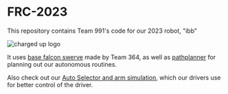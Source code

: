 # FRC-2023

This repository contains Team 991's code for our 2023 robot, "ibb"

![charged up logo](https://upload.wikimedia.org/wikipedia/en/thumb/b/b7/Charged_Up_Logo.svg/1200px-Charged_Up_Logo.svg.png)

It uses [base falcon swerve](https://github.com/Team364/BaseFalconSwerve) made by Team 364, as well as [pathplanner](https://github.com/mjansen4857/pathplanner) for planning out our autonomous routines.

Also check out our [Auto Selector and arm simulation](https://github.com/skeole/991-DoubleArm-Simulation), which our drivers use for better control of the driver. 
